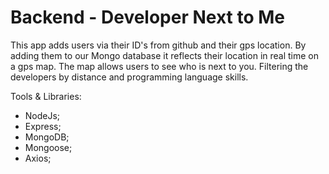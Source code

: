 # Backend - Developer Next to Me
This app adds users via their ID's from github and their gps location. By adding them to our Mongo database it reflects their location in real time on a gps map. The map allows users to see who is next to you. Filtering the developers by distance and programming language skills.

Tools & Libraries: 
- NodeJs;
- Express;
- MongoDB; 
- Mongoose;
- Axios;

